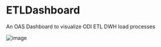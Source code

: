 # ETLDashboard
An OAS Dashboard to visualize ODI ETL DWH load processes

![image](https://github.com/Ak11rA/ETLDashboard/assets/119952344/c1335b71-493e-4a69-9320-5b7128fa3b21)
